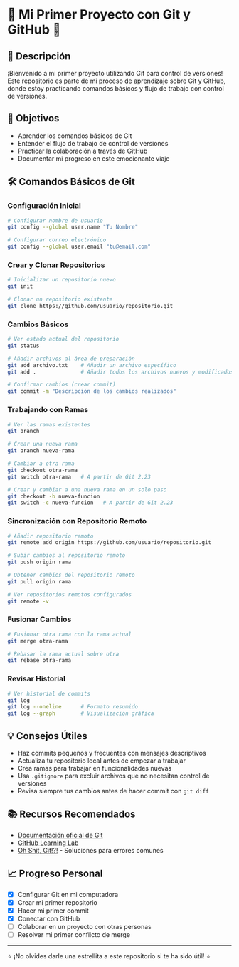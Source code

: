 # 🚀 Mi Primer Proyecto con Git y GitHub 🚀

## 📝 Descripción
¡Bienvenido a mi primer proyecto utilizando Git para control de versiones! Este repositorio es parte de mi proceso de aprendizaje sobre Git y GitHub, donde estoy practicando comandos básicos y flujo de trabajo con control de versiones.

## 🎯 Objetivos
- Aprender los comandos básicos de Git
- Entender el flujo de trabajo de control de versiones
- Practicar la colaboración a través de GitHub
- Documentar mi progreso en este emocionante viaje

## 🛠️ Comandos Básicos de Git

### Configuración Inicial
```bash
# Configurar nombre de usuario
git config --global user.name "Tu Nombre"

# Configurar correo electrónico
git config --global user.email "tu@email.com"
```

### Crear y Clonar Repositorios
```bash
# Inicializar un repositorio nuevo
git init

# Clonar un repositorio existente
git clone https://github.com/usuario/repositorio.git
```

### Cambios Básicos
```bash
# Ver estado actual del repositorio
git status

# Añadir archivos al área de preparación
git add archivo.txt    # Añadir un archivo específico
git add .              # Añadir todos los archivos nuevos y modificados

# Confirmar cambios (crear commit)
git commit -m "Descripción de los cambios realizados"
```

### Trabajando con Ramas
```bash
# Ver las ramas existentes
git branch

# Crear una nueva rama
git branch nueva-rama

# Cambiar a otra rama
git checkout otra-rama
git switch otra-rama   # A partir de Git 2.23

# Crear y cambiar a una nueva rama en un solo paso
git checkout -b nueva-funcion
git switch -c nueva-funcion   # A partir de Git 2.23
```

### Sincronización con Repositorio Remoto
```bash
# Añadir repositorio remoto
git remote add origin https://github.com/usuario/repositorio.git

# Subir cambios al repositorio remoto
git push origin rama

# Obtener cambios del repositorio remoto
git pull origin rama

# Ver repositorios remotos configurados
git remote -v
```

### Fusionar Cambios
```bash
# Fusionar otra rama con la rama actual
git merge otra-rama

# Rebasar la rama actual sobre otra
git rebase otra-rama
```

### Revisar Historial
```bash
# Ver historial de commits
git log
git log --oneline      # Formato resumido
git log --graph        # Visualización gráfica
```

## 💡 Consejos Útiles
- Haz commits pequeños y frecuentes con mensajes descriptivos
- Actualiza tu repositorio local antes de empezar a trabajar
- Crea ramas para trabajar en funcionalidades nuevas
- Usa `.gitignore` para excluir archivos que no necesitan control de versiones
- Revisa siempre tus cambios antes de hacer commit con `git diff`

## 📚 Recursos Recomendados
- [Documentación oficial de Git](https://git-scm.com/doc)
- [GitHub Learning Lab](https://lab.github.com/)
- [Oh Shit, Git!?!](https://ohshitgit.com/) - Soluciones para errores comunes

## 📈 Progreso Personal
- [x] Configurar Git en mi computadora
- [x] Crear mi primer repositorio
- [x] Hacer mi primer commit
- [x] Conectar con GitHub
- [ ] Colaborar en un proyecto con otras personas
- [ ] Resolver mi primer conflicto de merge

---

⭐ ¡No olvides darle una estrellita a este repositorio si te ha sido útil! ⭐
